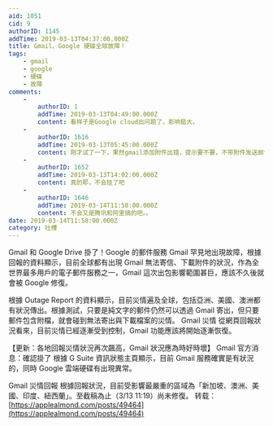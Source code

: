 ```yaml
---
aid: 1051
cid: 9
authorID: 1145
addTime: 2019-03-13T04:37:00.000Z
title: Gmail、Google 硬碟全球故障！
tags:
    - gmail
    - google
    - 硬碟
    - 故障
comments:
    -
        authorID: 1
        addTime: 2019-03-13T04:49:00.000Z
        content: 看样子是Google cloud出问题了，影响挺大。
    -
        authorID: 1616
        addTime: 2019-03-13T05:45:00.000Z
        content: 刚才试了一下，果然gmail添加附件出错，提示要不要，不带附件发送邮件。
    -
        authorID: 1652
        addTime: 2019-03-13T14:02:00.000Z
        content: 真的耶，不会挂了吧
    -
        authorID: 1646
        addTime: 2019-03-14T11:58:00.000Z
        content: 不会又是腾讯和阿里搞的吧。。
date: 2019-03-14T11:58:00.000Z
category: 吐槽
---
```


Gmail 和 Google Drive 掛了！Google 的郵件服務 Gmail 罕見地出現故障，根據回報的資料顯示，目前全球都有出現 Gmail 無法寄信、下載附件的狀況，作為全世界最多用戶的電子郵件服務之一，Gmail 這次出包影響範圍甚巨，應該不久後就會被 Google 修復。

根據 Outage Report 的資料顯示，目前災情遍及全球，包括亞洲、美國、澳洲都有狀況傳出。根據測試，只要是純文字的郵件仍然可以透過 Gmail 寄出，但只要郵件包含附檔，就會碰到無法寄出與下載檔案的災情。 Gmail 災情 從網頁回報狀況看來，目前災情已經逐漸受到控制，Gmail 功能應該將開始逐漸恢復。

【更新：各地回報災情狀況再次飆高，Gmail 狀況應為時好時壞】 Gmail 官方消息：確認掛了 根據 G Suite 資訊狀態主頁顯示，目前 Gmail 服務確實是有狀況的，同時 Google 雲端硬碟有出現異常。

Gmail 災情回報 根據回報狀況，目前受影響最嚴重的區域為「新加坡、澳洲、美國、印度、紐西蘭」。至截稿為止（3/13 11:19）尚未修復。 转载：[https://applealmond.com/posts/49464](https://applealmond.com/posts/49464)
